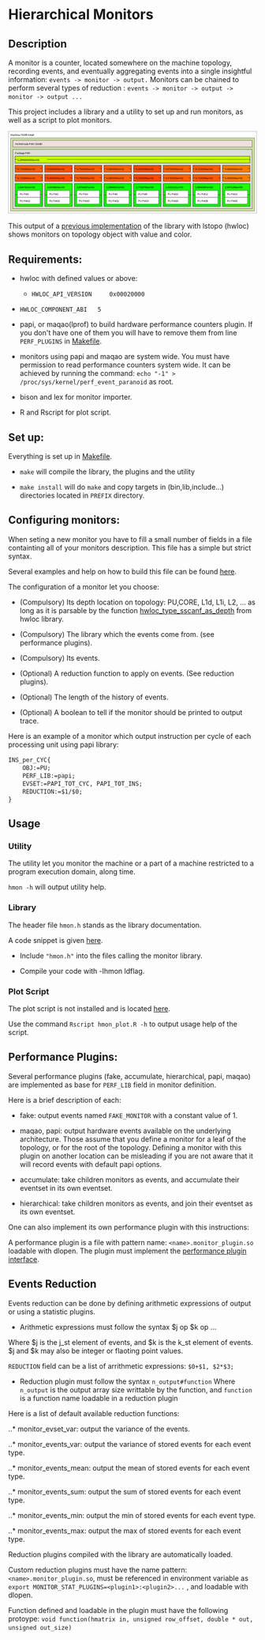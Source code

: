 # Hierarchical Monitors

## Description

A monitor is a counter, located somewhere on the machine topology, recording events, and eventually aggregating 
events into a single insightful information: `events -> monitor -> output.`
Monitors can be chained to perform several types of reduction : `events -> monitor -> output -> monitor -> output ...`

This project includes a library and a utility to set up and run monitors, as well as a script to plot monitors.

![](E5-2650.png?raw=true)

This output of a [previous implementation](https://github.com/NicolasDenoyelle/dynamic_lstopo) of the library with lstopo (hwloc) shows monitors on topology object with value and color.

## Requirements:

* hwloc with defined values or above: 
  * `HWLOC_API_VERSION     0x00020000`

* `HWLOC_COMPONENT_ABI   5`
* papi, or maqao(lprof) to build hardware performance counters plugin.
If you don't have one of them you will have to remove them from line `PERF_PLUGINS` in [Makefile](./src/Makefile).

* monitors using papi and maqao are system wide.
You must have permission to read performance counters system wide. 
It can be achieved by running the command: `echo "-1" > /proc/sys/kernel/perf_event_paranoid` as root.

* bison and lex for monitor importer.

* R and Rscript for plot script.

## Set up:

Everything is set up in [Makefile](./src/Makefile).

* `make` will compile the library, the plugins and the utility

* `make install` will do `make` and copy targets in (bin,lib,include...) directories located in `PREFIX` directory.

## Configuring monitors:

When seting a new monitor you have to fill a small number of fields in a file containting all of your monitors description.
This file has a simple but strict syntax.

Several examples and help on how to build this file can be found [here](./example/example_monitor).


The configuration of a monitor let you choose: 
* (Compulsory) Its depth location on topology: PU,CORE, L1d, L1i, L2, ...
  as long as it is parsable by the function [hwloc_type_sscanf_as_depth](https://github.com/open-mpi/hwloc/blob/master/hwloc/traversal.c#L320) from hwloc library.

* (Compulsory) The library which the events come from. (see performance plugins).

* (Compulsory) Its events.

* (Optional) A reduction function to apply on events. (See reduction plugins).

* (Optional) The length of the history of events.

* (Optional) A boolean to tell if the monitor should be printed to output trace.

Here is an example of a monitor which output instruction per cycle of each processing unit using papi library:

```
INS_per_CYC{
	OBJ:=PU;
	PERF_LIB:=papi;	
	EVSET:=PAPI_TOT_CYC, PAPI_TOT_INS;
	REDUCTION:=$1/$0;
}
```
## Usage

### Utility
The utility let you monitor the machine or a part of a machine restricted to a program execution domain, along time.

`hmon -h` will output utility help.

### Library
The header file `hmon.h` stands as the library documentation.

A code snippet is given [here](example/test.c).

* Include `"hmon.h"` into the files calling the monitor library.

* Compile your code with -lhmon ldflag.

### Plot Script

The plot script is not installed and is located [here](utils/hmon_plot.R).

Use the command `Rscript hmon_plot.R -h` to output usage help of the script.


## Performance Plugins:

Several performance plugins (fake, accumulate, hierarchical, papi, maqao) are implemented as base for `PERF_LIB` field in monitor
definition.

Here is a brief description of each:

* fake: output events named `FAKE_MONITOR` with a constant value of 1.

* maqao, papi: output hardware events available on the underlying architecture. Those assume that you define a monitor for a leaf
  of the topology, or for the root of the topology. Defining a monitor with this plugin on another location can
  be misleading if you are not aware that it will record events with default papi options.

* accumulate: take children monitors as events, and accumulate their eventset in its own eventset.

* hierarchical: take children monitors as events, and join their eventset as its own eventset.

One can also implement its own performance plugin with this instructions:

A performance plugin is a file with pattern name: `<name>.monitor_plugin.so` loadable with dlopen.
The plugin must implement the [performance plugin interface](./src/plugins/performance_interface.h).

## Events Reduction
Events reduction can be done by defining arithmetic expressions of output or using a statistic plugins.

* Arithmetic expressions must follow the syntax $j op $k op ...

Where $j is the j_st element of events, and $k is the k_st element of events.
$j and $k may also be integer or flaoting point values.

`REDUCTION` field can be a list of arrithmetic expressions: `$0+$1, $2*$3;`

* Reduction plugin must follow the syntax `n_output#function`
Where `n_output` is the output array size writtable by the function, and `function` is a function name loadable in a reduction plugin

Here is a list of default available reduction functions:

..* monitor_evset_var: output the variance of the events.

..* monitor_events_var: output the variance of stored events for each event type.

..* monitor_events_mean: output the mean of stored events for each event type.

..* monitor_events_sum: output the sum of stored events for each event type.

..* monitor_events_min: output the min of stored events for each event type.

..* monitor_events_max: output the max of stored events for each event type.

Reduction plugins compiled with the library are automatically loaded.

Custom reduction plugins must have the name pattern: `<name>.monitor_plugin.so`,
must be referenced in environment variable as `export MONITOR_STAT_PLUGINS=<plugin1>:<plugin2>...` ,
and loadable with dlopen.

Function defined and loadable in the plugin must have the following protoype:
`void function(hmatrix in, unsigned row_offset, double * out, unsigned out_size)`

